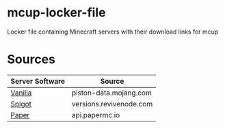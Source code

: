 # mcup-locker-file
Locker file containing Minecraft servers with their download links for mcup

# Sources
| Server Software                                            | Source                  |
|------------------------------------------------------------|-------------------------|
| [Vanilla](https://www.minecraft.net/en-us/download/server) | piston-data.mojang.com  |
| [Spigot](https://spigotmc.org)                             | versions.revivenode.com |
| [Paper](https://papermc.io/)                               | api.papermc.io          |
